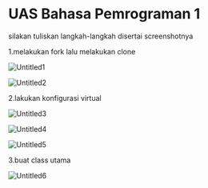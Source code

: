 # UAS Bahasa Pemrograman 1

silakan tuliskan langkah-langkah disertai screenshotnya

1.melakukan fork lalu melakukan clone

![Untitled1](https://user-images.githubusercontent.com/44091204/56074394-bd7fc880-5ddb-11e9-8f87-3c74362edb10.jpg)


![Untitled2](https://user-images.githubusercontent.com/44091204/56074395-be185f00-5ddb-11e9-997e-3c31a034bf0a.jpg)


2.lakukan konfigurasi virtual

![Untitled3](https://user-images.githubusercontent.com/44091204/56074396-be185f00-5ddb-11e9-8ae2-db0fbd486376.jpg)


![Untitled4](https://user-images.githubusercontent.com/44091204/56074397-beb0f580-5ddb-11e9-830c-8f1696a2cac0.jpg)


![Untitled5](https://user-images.githubusercontent.com/44091204/56074398-beb0f580-5ddb-11e9-8499-18dd4a2280b5.jpg)



3.buat class utama


![Untitled6](https://user-images.githubusercontent.com/44091204/56074399-bf498c00-5ddb-11e9-8d51-b42cee87b2a1.jpg)



